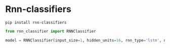 # Rnn-classifiers

`pip install rnn-classifiers`

```python
from rnn_classifier import RNNClassifier

model = RNNClassifier(input_size=1, hidden_units=16, rnn_type='lstm', num_classes=1)
```
